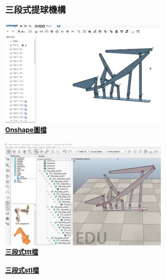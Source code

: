 # 三段式提球機構

## 

## ![](/assets/40523240.jpg)[Onshape圖檔](https://cad.onshape.com/documents/bbd64dea8da97ec12e7f2de8/w/e7e55545f5f48f9f74f30150/e/16f13a7063ad232681a60d22)

## ![](/assets/40523240vrep.jpg)[三段式ttt檔](https://github.com/s40523240/cd-2018/blob/gh-pages/40523240%E4%B8%89%E6%AE%B5%E5%BC%8F%E6%8F%90%E7%90%83%E6%A9%9F%E6%A7%8B.ttt)

## [三段式stl檔](https://github.com/s40523240/cd-2018/blob/gh-pages/40523240%E4%B8%89%E6%AE%B5%E5%BC%8F%E6%8F%90%E7%90%83%28%E6%9B%B4%E6%96%B0%29.stl)



